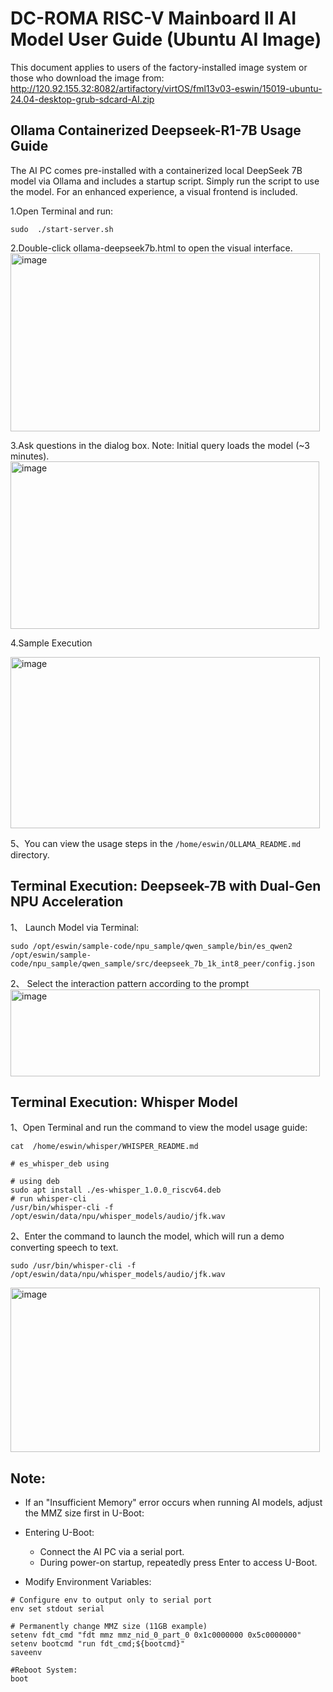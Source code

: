 # DC-ROMA RISC-V Mainboard II AI Model User Guide (Ubuntu AI Image)

This document applies to users of the factory-installed image system or those who download the image from:
http://120.92.155.32:8082/artifactory/virtOS/fml13v03-eswin/15019-ubuntu-24.04-desktop-grub-sdcard-AI.zip



## Ollama Containerized Deepseek-R1-7B Usage Guide
The AI PC comes pre-installed with a containerized local DeepSeek 7B model via Ollama and includes a startup script. Simply run the script to use the model. For an enhanced experience, a visual frontend is included.

1.Open Terminal and run:
```
sudo  ./start-server.sh
```

2.Double-click ollama-deepseek7b.html to open the visual interface.
<img width="495" height="285" alt="image" src="https://github.com/user-attachments/assets/b698d119-d7a8-4a40-bc0d-346180abdc34" />



3.Ask questions in the dialog box. Note: Initial query loads the model (~3 minutes).
<img width="494" height="268" alt="image" src="https://github.com/user-attachments/assets/5e090434-52d0-4c3d-95ba-bc6e37921198" />


4.Sample Execution

<img width="495" height="274" alt="image" src="https://github.com/user-attachments/assets/98157c40-ec03-434c-8f5a-2b8219e0b8f0" />



5、You can view the usage steps in the ```/home/eswin/OLLAMA_README.md``` directory.



## Terminal Execution: Deepseek-7B with Dual-Gen NPU Acceleration
1、 Launch Model via Terminal:
```
sudo /opt/eswin/sample-code/npu_sample/qwen_sample/bin/es_qwen2 /opt/eswin/sample-code/npu_sample/qwen_sample/src/deepseek_7b_1k_int8_peer/config.json
```

2、 Select the interaction pattern according to the prompt
<img width="495" height="139" alt="image" src="https://github.com/user-attachments/assets/6a2bdd62-e30a-496c-b307-d75128e972a3" />



## Terminal Execution: Whisper Model
1、Open Terminal and run the command to view the model usage guide:
```
cat  /home/eswin/whisper/WHISPER_README.md

# es_whisper_deb using

# using deb
sudo apt install ./es-whisper_1.0.0_riscv64.deb
# run whisper-cli
/usr/bin/whisper-cli -f /opt/eswin/data/npu/whisper_models/audio/jfk.wav
```

2、Enter the command to launch the model, which will run a demo converting speech to text.
```
sudo /usr/bin/whisper-cli -f /opt/eswin/data/npu/whisper_models/audio/jfk.wav
```
<img width="495" height="263" alt="image" src="https://github.com/user-attachments/assets/2509a009-9b18-4525-8c48-d2c0404fdfa2" />



## Note:
- If an "Insufficient Memory" error occurs when running AI models, adjust the MMZ size first in U-Boot:

- Entering U-Boot:
  - Connect the AI PC via a serial port.
  - During power-on startup, repeatedly press Enter to access U-Boot.


- Modify Environment Variables:

```
# Configure env to output only to serial port 
env set stdout serial 

# Permanently change MMZ size (11GB example)
setenv fdt_cmd "fdt mmz mmz_nid_0_part_0 0x1c0000000 0x5c0000000"  
setenv bootcmd "run fdt_cmd;${bootcmd}"
saveenv

#Reboot System:
boot
```






